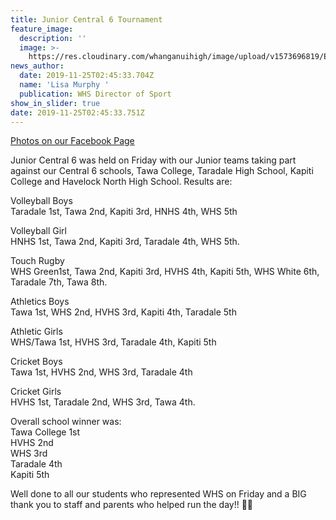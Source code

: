 ```yaml
---
title: Junior Central 6 Tournament
feature_image:
  description: ''
  image: >-
    https://res.cloudinary.com/whanganuihigh/image/upload/v1573696819/Events/IMG_1774.jpg
news_author:
  date: 2019-11-25T02:45:33.704Z
  name: 'Lisa Murphy '
  publication: WHS Director of Sport
show_in_slider: true
date: 2019-11-25T02:45:33.751Z
---
```

[Photos on our Facebook Page](https://www.facebook.com/WhanganuiHigh/)

Junior Central 6 was held on Friday with our Junior teams taking part against our Central 6 schools, Tawa College, Taradale High School, Kapiti College and Havelock North High School.
Results are:

Volleyball Boys\
Taradale 1st, Tawa 2nd, Kapiti 3rd, HNHS 4th, WHS 5th

Volleyball Girl\
HNHS 1st, Tawa 2nd, Kapiti 3rd, Taradale 4th, WHS 5th.

Touch Rugby\
WHS Green1st, Tawa 2nd, Kapiti 3rd, HVHS 4th, Kapiti 5th, WHS White 6th, Taradale 7th, Tawa 8th.

Athletics Boys\
Tawa 1st, WHS 2nd, HVHS 3rd, Kapiti 4th, Taradale 5th

Athletic Girls\
WHS/Tawa 1st, HVHS 3rd, Taradale 4th, Kapiti 5th

Cricket Boys\
Tawa 1st, HVHS 2nd, WHS 3rd, Taradale 4th

Cricket Girls\
HVHS 1st, Taradale 2nd, WHS 3rd, Tawa 4th.

Overall school winner was:\
Tawa College 1st\
HVHS 2nd\
WHS 3rd\
Taradale 4th\
Kapiti 5th

Well done to all our students who represented WHS on Friday and a BIG thank you to staff and parents who helped run the day!! 💚💛
